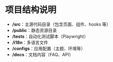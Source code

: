 # 项目结构说明

- **/src**：主源代码目录（包含页面、组件、hooks 等）
- **/public**：静态资源目录
- **/tests**：自动化测试脚本（Playwright）
- **/i18n**：多语言文件
- **/configs**：应用配置（主题、环境等）
- **/docs**：文档内容（FAQ、API） 